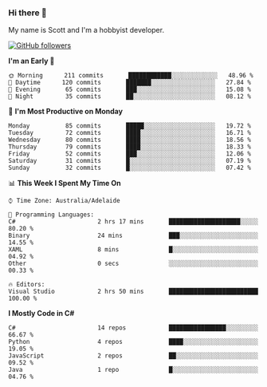 ### Hi there 👋

My name is Scott and I'm a hobbyist developer.

[![GitHub followers](https://img.shields.io/github/followers/puppetsw?label=Follow&style=social)](https://github.com/puppetsw?tab=followers)

<!--START_SECTION:waka-->
**I'm an Early 🐤** 

```text
🌞 Morning      211 commits       ████████████░░░░░░░░░░░░░   48.96 % 
🌆 Daytime      120 commits       ███████░░░░░░░░░░░░░░░░░░   27.84 % 
🌃 Evening       65 commits       ███░░░░░░░░░░░░░░░░░░░░░░   15.08 % 
🌙 Night         35 commits       ██░░░░░░░░░░░░░░░░░░░░░░░   08.12 % 

```
📅 **I'm Most Productive on Monday** 

```text
Monday          85 commits       █████░░░░░░░░░░░░░░░░░░░░   19.72 % 
Tuesday         72 commits       ████░░░░░░░░░░░░░░░░░░░░░   16.71 % 
Wednesday       80 commits       ████░░░░░░░░░░░░░░░░░░░░░   18.56 % 
Thursday        79 commits       ████░░░░░░░░░░░░░░░░░░░░░   18.33 % 
Friday          52 commits       ███░░░░░░░░░░░░░░░░░░░░░░   12.06 % 
Saturday        31 commits       █░░░░░░░░░░░░░░░░░░░░░░░░   07.19 % 
Sunday          32 commits       █░░░░░░░░░░░░░░░░░░░░░░░░   07.42 % 

```


📊 **This Week I Spent My Time On** 

```text
⌚︎ Time Zone: Australia/Adelaide

💬 Programming Languages: 
C#                       2 hrs 17 mins       ████████████████████░░░░░   80.20 % 
Binary                   24 mins             ███░░░░░░░░░░░░░░░░░░░░░░   14.55 % 
XAML                     8 mins              █░░░░░░░░░░░░░░░░░░░░░░░░   04.92 % 
Other                    0 secs              ░░░░░░░░░░░░░░░░░░░░░░░░░   00.33 % 

🔥 Editors: 
Visual Studio            2 hrs 50 mins       █████████████████████████   100.00 % 

```

**I Mostly Code in C#** 

```text
C#                       14 repos            ████████████████░░░░░░░░░   66.67 % 
Python                   4 repos             ████░░░░░░░░░░░░░░░░░░░░░   19.05 % 
JavaScript               2 repos             ██░░░░░░░░░░░░░░░░░░░░░░░   09.52 % 
Java                     1 repo              █░░░░░░░░░░░░░░░░░░░░░░░░   04.76 % 

```



<!--END_SECTION:waka-->

<!--
**puppetsw/puppetsw** is a ✨ _special_ ✨ repository because its `README.md` (this file) appears on your GitHub profile.

Here are some ideas to get you started:

- 🔭 I’m currently working on ...
- 🌱 I’m currently learning ...
- 👯 I’m looking to collaborate on ...
- 🤔 I’m looking for help with ...
- 💬 Ask me about ...
- 📫 How to reach me: ...
- 😄 Pronouns: ...
- ⚡ Fun fact: ...
-->
